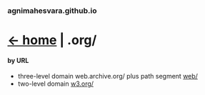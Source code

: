 ### agnimahesvara.github.io
# [<- home](../) | .org/

#### by URL
* three-level domain web.archive.org/ plus path segment [web/](02archive/03web/04web/)
* two-level domain [w3.org/](02w3/)
